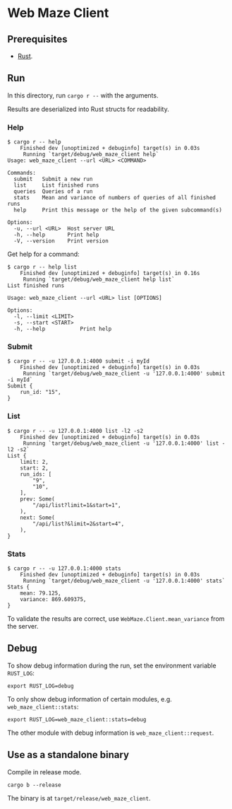 # Web Maze Client

## Prerequisites

- [Rust](https://www.rust-lang.org/tools/install).

## Run

In this directory, run `cargo r --` with the arguments.

Results are deserialized into Rust structs for readability.

### Help

```shell
$ cargo r -- help
    Finished dev [unoptimized + debuginfo] target(s) in 0.03s
     Running `target/debug/web_maze_client help`
Usage: web_maze_client --url <URL> <COMMAND>

Commands:
  submit   Submit a new run
  list     List finished runs
  queries  Queries of a run
  stats    Mean and variance of numbers of queries of all finished runs
  help     Print this message or the help of the given subcommand(s)

Options:
  -u, --url <URL>  Host server URL
  -h, --help       Print help
  -V, --version    Print version
```

Get help for a command:

```shell
$ cargo r -- help list
    Finished dev [unoptimized + debuginfo] target(s) in 0.16s
     Running `target/debug/web_maze_client help list`
List finished runs

Usage: web_maze_client --url <URL> list [OPTIONS]

Options:
  -l, --limit <LIMIT>
  -s, --start <START>
  -h, --help           Print help
```

### Submit

```shell
$ cargo r -- -u 127.0.0.1:4000 submit -i myId
    Finished dev [unoptimized + debuginfo] target(s) in 0.03s
     Running `target/debug/web_maze_client -u '127.0.0.1:4000' submit -i myId`
Submit {
    run_id: "15",
}
```

### List

```shell
$ cargo r -- -u 127.0.0.1:4000 list -l2 -s2
    Finished dev [unoptimized + debuginfo] target(s) in 0.03s
     Running `target/debug/web_maze_client -u '127.0.0.1:4000' list -l2 -s2`
List {
    limit: 2,
    start: 2,
    run_ids: [
        "9",
        "10",
    ],
    prev: Some(
        "/api/list?limit=1&start=1",
    ),
    next: Some(
        "/api/list?&limit=2&start=4",
    ),
}
```

### Stats

```shell
$ cargo r -- -u 127.0.0.1:4000 stats
    Finished dev [unoptimized + debuginfo] target(s) in 0.03s
     Running `target/debug/web_maze_client -u '127.0.0.1:4000' stats`
Stats {
    mean: 79.125,
    variance: 869.609375,
}
```

To validate the results are correct, use `WebMaze.Client.mean_variance` from
the server.

## Debug

To show debug information during the run, set the environment variable
`RUST_LOG`:

```shell
export RUST_LOG=debug
```

To only show debug information of certain modules, e.g. `web_maze_client::stats`:

```shell
export RUST_LOG=web_maze_client::stats=debug
```

The other module with debug information is `web_maze_client::request`.

## Use as a standalone binary

Compile in release mode.

```shell
cargo b --release
```

The binary is at `target/release/web_maze_client`.
